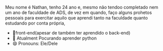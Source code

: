 Meu nome é Nathan, tenho 24 ano e, mesmo não  tendoo completado  nem  um ano de faculdade de ADS, de vez em quando, faço alguns prohetos pessoais para exercitar aquilo que aprendi
tanto na faculdade quanto estudando por conta própria,


- 🔭front-end(apesar de também ter aprendido o back-end)
- 🌱 Atualment Pocurando aprender python
- 😄 Pronouns: Ele/Dele

